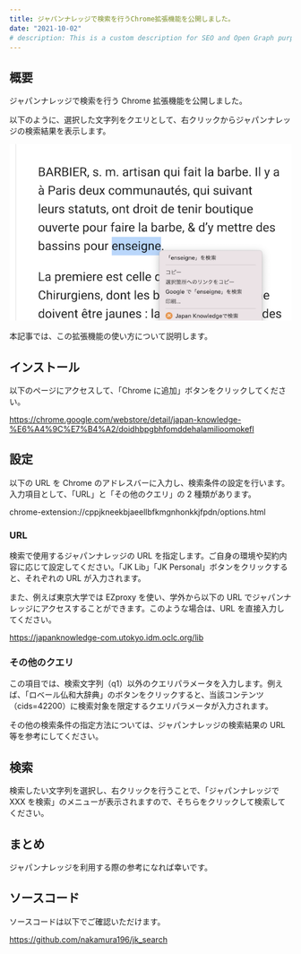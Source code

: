 ```yaml
---
title: ジャパンナレッジで検索を行うChrome拡張機能を公開しました。
date: "2021-10-02"
# description: This is a custom description for SEO and Open Graph purposes, rather than the default generated excerpt. Simply add a description field to the frontmatter.
---
```


## 概要

ジャパンナレッジで検索を行う Chrome 拡張機能を公開しました。

以下のように、選択した文字列をクエリとして、右クリックからジャパンナレッジの検索結果を表示します。

![](./20210929140017.png)

本記事では、この拡張機能の使い方について説明します。

## インストール

以下のページにアクセスして、「Chrome に追加」ボタンをクリックしてください。

https://chrome.google.com/webstore/detail/japan-knowledge-%E6%A4%9C%E7%B4%A2/doidhbpgbhfomddehalamilioomokefl

## 設定

以下の URL を Chrome のアドレスバーに入力し、検索条件の設定を行います。入力項目として、「URL」と「その他のクエリ」の 2 種類があります。

chrome-extension://cppjkneekbjaeellbfkmgnhonkkjfpdn/options.html

### URL

検索で使用するジャパンナレッジの URL を指定します。ご自身の環境や契約内容に応じて設定してください。「JK Lib」「JK Personal」ボタンをクリックすると、それぞれの URL が入力されます。

また、例えば東京大学では EZproxy を使い、学外から以下の URL でジャパンナレッジにアクセスすることができます。このような場合は、URL を直接入力してください。

https://japanknowledge-com.utokyo.idm.oclc.org/lib

### その他のクエリ

この項目では、検索文字列（q1）以外のクエリパラメータを入力します。例えば、「ロベール仏和大辞典」のボタンをクリックすると、当該コンテンツ（cids=42200）に検索対象を限定するクエリパラメータが入力されます。

その他の検索条件の指定方法については、ジャパンナレッジの検索結果の URL 等を参考にしてください。

## 検索

検索したい文字列を選択し、右クリックを行うことで、「ジャパンナレッジで XXX を検索」のメニューが表示されますので、そちらをクリックして検索してください。

## まとめ

ジャパンナレッジを利用する際の参考になれば幸いです。

## ソースコード

ソースコードは以下でご確認いただけます。

https://github.com/nakamura196/jk_search
